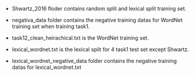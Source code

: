 * Shwartz_2016 floder contains random split and lexical split training set.

* negativa_data folder contains the negative training datas for WordNet training set when training task1.
* task12_clean_heirachical.txt is the WordNet training set.

* lexical_wordnet.txt is the lexical split for 4 task1 test set except Shwartz.
* lexical_wordnet_negative_data folder contains the negative training datas for lexical_wordnet.txt
